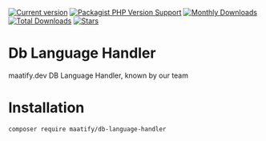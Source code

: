 [![Current version](https://img.shields.io/packagist/v/maatify/db-language-handler)][pkg]
[![Packagist PHP Version Support](https://img.shields.io/packagist/php-v/maatify/db-language-handler)][pkg]
[![Monthly Downloads](https://img.shields.io/packagist/dm/maatify/db-language-handler)][pkg-stats]
[![Total Downloads](https://img.shields.io/packagist/dt/maatify/db-language-handler)][pkg-stats]
[![Stars](https://img.shields.io/packagist/stars/maatify/db-language-handler)](https://github.com/maatify/DbLanguageHandler/stargazers)

[pkg]: <https://packagist.org/packages/maatify/db-language-handler>
[pkg-stats]: <https://packagist.org/packages/maatify/db-language-handler/stats>

# Db Language Handler

maatify.dev DB Language Handler, known by our team


# Installation

```shell
composer require maatify/db-language-handler
```
    